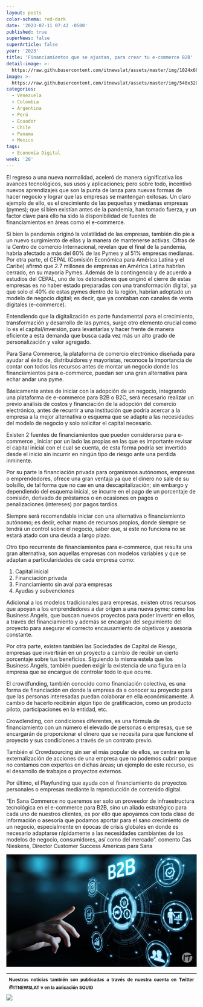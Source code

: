 ```yaml
---
layout: posts
color-schema: red-dark
date: '2023-07-11 07:42 -0500'
published: true
superNews: false
superArticle: false
year: '2023'
title: 'Financiamientos que se ajustan, para crear tu e-commerce B2B'
detail-image: >-
  https://raw.githubusercontent.com/itnewslat/assets/master/img/1024x680/seleccion-b2b-g.jpg
image: >-
  https://raw.githubusercontent.com/itnewslat/assets/master/img/540x320/seleccion-b2b-p.jpg
categories:
  - Venezuela
  - Colombia
  - Argentina
  - Perú
  - Ecuador
  - Chile
  - Panama
  - Mexico
tags:
  - Economía Digital
week: '28'
---
```

El regreso a una nueva normalidad, aceleró de manera significativa los avances tecnológicos, sus usos y aplicaciones; pero sobre todo, incentivó nuevos aprendizajes que son la punta de lanza para nuevas formas de hacer negocio y lograr que las empresas se mantengan exitosas. Un claro ejemplo de ello, es el crecimiento de las pequeñas y medianas empresas (pymes); que si bien existían antes de la pandemia, han tomado fuerza, y un factor clave para ello ha sido la disponibilidad de fuentes de financiamientos en áreas como el e-commerce.

Si bien la pandemia originó la volatilidad de las empresas, también dio pie a un nuevo surgimiento de ellas y la manera de mantenerse activas. Cifras de la Centro de comercio Internacional, revelan que el final de la pandemia, habría afectado a más del 60% de las Pymes y al 51% empresas medianas. Por otra parte, el CEPAL (Comisión Económica para América Latina y el Caribe) afirmó que 2.7 millones de empresas en América Latina habrían cerrado, en su mayoría Pymes.
Además de la contingencia y de acuerdo a estudios del CEPAL, uno de los detonadores que originó el cierre de estas empresas es no haber estado preparadas con una transformación digital, ya que solo el 40% de estas pymes dentro de la región, habrían adoptado un modelo de negocio digital; es decir, que ya contaban con canales de venta digitales (e-commerce).

Entendiendo que la digitalización es parte fundamental para el crecimiento, transformación y desarrollo de las pymes, surge otro elemento crucial como lo es el capital/inversión, para levantarlas y hacer frente de manera eficiente a esta demanda que busca cada vez más un alto grado de personalización y valor agregado.

Para Sana Commerce, la plataforma de comercio electrónico diseñada para ayudar al éxito de, distribuidores y mayoristas, reconoce la importancia de contar con todos los recursos antes de montar un negocio donde los financiamientos para e-commerce, puedan ser una gran alternativa para echar andar una pyme. 

Básicamente antes de iniciar con la adopción de un negocio, integrando una plataforma de e-commerce para B2B o B2C, será necesario realizar un previo análisis de costos y financiación de la adopción del comercio electrónico, antes de recurrir a una institución que podría acercar a la empresa a la mejor alternativa o esquema que se adapte a las necesidades del modelo de negocio y solo solicitar el capital necesario. 

Existen 2 fuentes de financiamientos que pueden considerarse para e-commerce , iniciar por un lado las propias en las que es importante revisar el capital inicial con el cual se cuenta, de esta forma podría ser invertido desde el inicio sin incurrir en ningún tipo de riesgo ante una perdida inminente.

Por su parte la financiación privada para organismos autónomos, empresas o emprendedores, ofrece una gran ventaja ya que el dinero no sale de su bolsillo, de tal forma que no cae en una descapitalización; sin embargo y dependiendo del esquema inicial, se incurre en el pago de un porcentaje de comisión, derivado de préstamos o en ocasiones en pagos o penalizaciones (intereses) por pagos tardíos.

Siempre será recomendable iniciar con una alternativa o financiamiento autónomo; es decir, echar mano de recursos propios, donde siempre se tendrá un control sobre el negocio, saber que, si este no funciona no se estará atado con una deuda a largo plazo.

Otro tipo recurrente de financiamientos para e-commerce, que resulta una gran alternativa, son aquellas empresas con modelos variables y que se adaptan a particularidades de cada empresa como: 

1.	Capital inicial
2.	Financiación privada
3.	Financiamiento sin aval para empresas
4.	Ayudas y subvenciones

Adicional a los modelos tradicionales para empresas, existen otros recursos que apoyan a los emprendedores a dar origen a una nueva pyme; como los Business Angels, que buscan nuevos proyectos para poder invertir en ellos, a través del financiamiento y además se encargan del seguimiento del proyecto para asegurar el correcto encausamiento de objetivos y asesoría constante. 

Por otra parte, existen también las Sociedades de Capital de Riesgo, empresas que invertirán en un proyecto a cambio de recibir un cierto porcentaje sobre tus beneficios. Siguiendo la misma estela que los Business Angels, también pueden exigir la existencia de una figura en la empresa que se encargue de controlar todo lo que ocurre.

El crowdfunding, también conocido como financiación colectiva, es una forma de financiación en donde la empresa da a conocer su proyecto para que las personas interesadas puedan colaborar en ella económicamente. A cambio de hacerlo recibirán algún tipo de gratificación, como un producto piloto, participaciones en la entidad, etc.

Crowdlending, con condiciones diferentes, es una fórmula de financiamiento con un número el elevado de personas o empresas, que se encargarán de proporcionar el dinero que se necesita para que funcione el proyecto y sus condiciones a través de un contrato previo.

También el Crowdsourcing sin ser el más popular de ellos, se centra en la externalización de acciones de una empresa que no podemos cubrir porque no contamos con expertos en dichas áreas; un ejemplo de este recurso, es el desarrollo de trabajos o proyectos externos.

Por último, el Playfunding que ayuda con el financiamiento de proyectos personales o empresas mediante la reproducción de contenido digital. 

“En Sana Commerce no queremos ser solo un proveedor de infraestructura tecnológica en el e-commerce para B2B, sino un aliado estratégico para cada uno de nuestros clientes, es por ello que apoyamos con toda clase de información o asesoría que podamos aportar para el sano crecimiento de un negocio, especialmente en épocas de crisis globales en donde es necesario adaptarse rápidamente a las necesidades cambiantes de los modelos de negocio, consumidores, así como del mercado”. comento Cas Nieskens, Director Customer Success Americas para Sana

![](https://raw.githubusercontent.com/itnewslat/assets/master/img/540x320/seleccion-b2b-p.jpg)

<table style="height: 42px;" width="569">
<tbody>
<tr>
<td style="text-align: justify;"><sub><strong>Nuestras noticias también son publicadas a través de nuestra cuenta en Twitter <a href="https://twitter.com/itnewslat?lang=es">@ITNEWSLAT</a> y en la aplicación <a href="https://squidapp.co/en/">SQUID</a></strong></sub></td>
</tr>
</tbody>
</table>
<img src="https://tracker.metricool.com/c3po.jpg?hash=56f88a41e39ab42c063cc51676587a04"/>